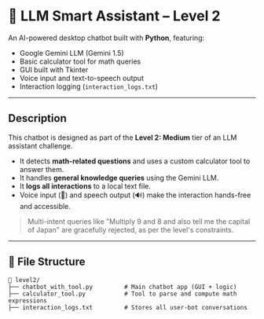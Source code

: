 # 🤖 LLM Smart Assistant – Level 2

An AI-powered desktop chatbot built with **Python**, featuring:

-  Google Gemini LLM (Gemini 1.5)
-  Basic calculator tool for math queries
-  GUI built with Tkinter
-  Voice input and text-to-speech output
-  Interaction logging (`interaction_logs.txt`)

---

##  Description

This chatbot is designed as part of the **Level 2: Medium** tier of an LLM assistant challenge.

- It detects **math-related questions** and uses a custom calculator tool to answer them.
- It handles **general knowledge queries** using the Gemini LLM.
- It **logs all interactions** to a local text file.
- Voice input (🎤) and speech output (🔊) make the interaction hands-free and accessible.

>  Multi-intent queries like "Multiply 9 and 8 and also tell me the capital of Japan" are gracefully rejected, as per the level's constraints.

---

## 📂 File Structure

```plaintext
📁 level2/
├── chatbot_with_tool.py         # Main chatbot app (GUI + logic)
├── calculator_tool.py           # Tool to parse and compute math expressions
├── interaction_logs.txt         # Stores all user-bot conversations
